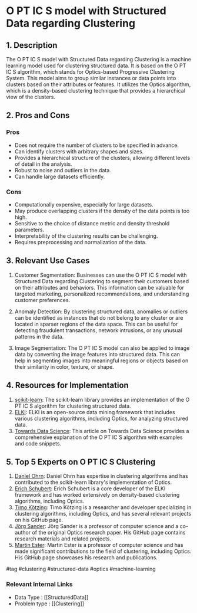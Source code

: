 # O PT IC S model with Structured Data regarding Clustering
## 1. Description
The O PT IC S model with Structured Data regarding Clustering is a machine learning model used for clustering structured data. It is based on the O PT IC S algorithm, which stands for Optics-based Progressive Clustering System. This model aims to group similar instances or data points into clusters based on their attributes or features. It utilizes the Optics algorithm, which is a density-based clustering technique that provides a hierarchical view of the clusters.

## 2. Pros and Cons
### Pros
- Does not require the number of clusters to be specified in advance.
- Can identify clusters with arbitrary shapes and sizes.
- Provides a hierarchical structure of the clusters, allowing different levels of detail in the analysis.
- Robust to noise and outliers in the data.
- Can handle large datasets efficiently.

### Cons
- Computationally expensive, especially for large datasets.
- May produce overlapping clusters if the density of the data points is too high.
- Sensitive to the choice of distance metric and density threshold parameters.
- Interpretability of the clustering results can be challenging.
- Requires preprocessing and normalization of the data.

## 3. Relevant Use Cases
1. Customer Segmentation: Businesses can use the O PT IC S model with Structured Data regarding Clustering to segment their customers based on their attributes and behaviors. This information can be valuable for targeted marketing, personalized recommendations, and understanding customer preferences.

2. Anomaly Detection: By clustering structured data, anomalies or outliers can be identified as instances that do not belong to any cluster or are located in sparser regions of the data space. This can be useful for detecting fraudulent transactions, network intrusions, or any unusual patterns in the data.

3. Image Segmentation: The O PT IC S model can also be applied to image data by converting the image features into structured data. This can help in segmenting images into meaningful regions or objects based on their similarity in color, texture, or shape.

## 4. Resources for Implementation
1. [scikit-learn](https://scikit-learn.org/stable/modules/clustering.html#optics): The scikit-learn library provides an implementation of the O PT IC S algorithm for clustering structured data.
2. [ELKI](https://elki-project.github.io/): ELKI is an open-source data mining framework that includes various clustering algorithms, including Optics, for analyzing structured data.
3. [Towards Data Science](https://towardsdatascience.com/understanding-optics-algorithm-in-depth-79d48eb79f9c): This article on Towards Data Science provides a comprehensive explanation of the O PT IC S algorithm with examples and code snippets.

## 5. Top 5 Experts on O PT IC S Clustering
1. [Daniel Ohrn](https://github.com/danohrn): Daniel Ohrn has expertise in clustering algorithms and has contributed to the scikit-learn library's implementation of Optics.
2. [Erich Schubert](https://github.com/ErichSchubert): Erich Schubert is a core developer of the ELKI framework and has worked extensively on density-based clustering algorithms, including Optics.
3. [Timo Kötzing](https://github.com/mcyd): Timo Kötzing is a researcher and developer specializing in clustering algorithms, including Optics, and has several relevant projects on his GitHub page.
4. [Jörg Sander](https://github.com/w_long): Jörg Sander is a professor of computer science and a co-author of the original Optics research paper. His GitHub page contains research materials and related projects.
5. [Martin Ester](https://github.com/mester): Martin Ester is a professor of computer science and has made significant contributions to the field of clustering, including Optics. His GitHub page showcases his research and publications.

#tag #clustering #structured-data #optics #machine-learning


 ### Relevant Internal Links
- Data Type : [[StructuredData]]
- Problem type : [[Clustering]]

